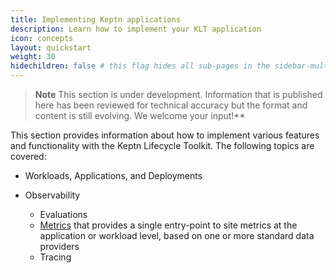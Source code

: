 ```yaml
---
title: Implementing Keptn applications
description: Learn how to implement your KLT application
icon: concepts
layout: quickstart
weight: 30
hidechildren: false # this flag hides all sub-pages in the sidebar-multicard.html
---
```


> **Note**
This section is under development.
Information that is published here has been reviewed for technical accuracy
but the format and content is still evolving.
We welcome your input!**

This section provides information about how to implement
various features and functionality with the Keptn Lifecycle Toolkit.
The following topics are covered:

* Workloads, Applications, and Deployments

* Observability

  * Evaluations
  * [Metrics](metrics.md) that provides a single entry-point
    to site metrics at the application or workload level,
    based on one or more standard data providers
  * Tracing
